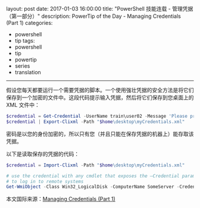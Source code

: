 ﻿layout: post
date: 2017-01-03 16:00:00
title: "PowerShell 技能连载 - 管理凭据（第一部分）"
description: PowerTip of the Day - Managing Credentials (Part 1)
categories:
- powershell
- tip
tags:
- powershell
- tip
- powertip
- series
- translation
---
假设您每天都要运行一个需要凭据的脚本。一个使用强壮凭据的安全方法是将它们保存到一个加密的文件中。这段代码提示输入凭据，然后将它们保存到您桌面上的 XML 文件中：

```powershell
$credential = Get-Credential -UserName train\user02 -Message 'Please provide credentials' 
$credential | Export-Clixml -Path "$home\desktop\myCredentials.xml"
```

密码是以您的身份加密的，所以只有您（并且只能在保存凭据的机器上）能存取该凭据。

以下是读取保存的凭据的代码：

```powershell
$credential = Import-Clixml -Path "$home\desktop\myCredentials.xml"

# use the credential with any cmdlet that exposes the –Credential parameter
# to log in to remote systems
Get-WmiObject -Class Win32_LogicalDisk -ComputerName SomeServer -Credential $credential
```

<!--more-->
本文国际来源：[Managing Credentials (Part 1)](http://community.idera.com/powershell/powertips/b/tips/posts/managing-credentials-part-1)
